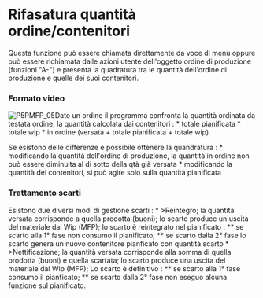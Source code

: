 # Rifasatura quantità ordine/contenitori
Questa funzione può essere chiamata direttamente da voce di menù oppure può essere richiamata dalle azioni utente dell'oggetto ordine di produzione (funzioni "A-") e presenta la quadratura tra le quantità dell'ordine di produzione e quelle dei suoi contenitori.
### Formato video
![P5PMFP_05](https://doc.smeup.com/immagini/MBDOC_OGG-P_P5MFP10/P5PMFP_05.png)Dato un ordine il programma confronta la quantità ordinata da testata ordine, la quantità calcolata dai contenitori : 
 \* totale pianificata
 \* totale wip
 \* in ordine (versata + totale pianificata + totale wip)

Se esistono delle differenze è possibile ottenere la quandratura : 
 \* modificando la quantità dell'ordine di produzione, la quantità in ordine non può essere diminuita al di sotto della qtà già versata
 \* modificando la quantità dei contenitori, si può agire solo sulla quantità pianificata

### Trattamento scarti
Esistono due diversi modi di gestione scarti : 
 \* >Reintegro; la quantità versata corrisponde a quella prodotta (buoni); lo scarto produce un'uscita del materiale dal Wip (MFP); lo scarto è reintegrato nel pianificato : 
 \*\* se scarto alla 1° fase non consumo il pianificato;
 \*\* se scarto dalla 2° fase lo scarto genera un nuovo contenitore pianficato con quantità scarto
 \* >Nettificazione; la quantità versata corrisponde alla somma di quella prodotta (buoni) e quella scartata; lo scarto produce una uscita del materiale dal Wip (MFP); Lo scarto è definitivo : 
 \*\* se scarto alla 1° fase consumo il pianficato;
 \*\* se scarto dalla 2° fase non eseguo alcuna funzione sul pianificato.
